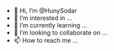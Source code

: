 - 👋 Hi, I’m @HunySodar
- 👀 I’m interested in ...
- 🌱 I’m currently learning ...
- 💞️ I’m looking to collaborate on ...
- 📫 How to reach me ...

<!---
HunySodar/HunySodar is a ✨ special ✨ repository because its `README.md` (this file) appears on your GitHub profile.
You can click the Preview link to take a look at your changes.
--->
